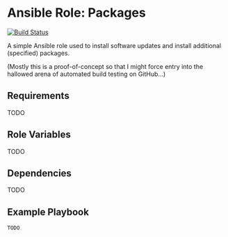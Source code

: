 # Ansible Role: Packages

[![Build Status](https://travis-ci.org/brentwg/ansible-role-packages.svg?branch=master)](https://travis-ci.org/brentwg/ansible-role-packages)

A simple Ansible role used to install software updates and install additional (specified) packages.  

(Mostly this is a proof-of-concept so that I might force entry into the hallowed arena of automated build testing on GitHub...)  

## Requirements  
TODO  

## Role Variables  
TODO  

## Dependencies  
TODO  

## Example Playbook
```
TODO
```
